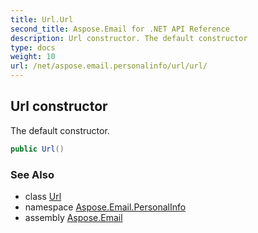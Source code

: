 ```yaml
---
title: Url.Url
second_title: Aspose.Email for .NET API Reference
description: Url constructor. The default constructor
type: docs
weight: 10
url: /net/aspose.email.personalinfo/url/url/
---
```

## Url constructor

The default constructor.

```csharp
public Url()
```

### See Also

* class [Url](../)
* namespace [Aspose.Email.PersonalInfo](../../url/)
* assembly [Aspose.Email](../../../)


